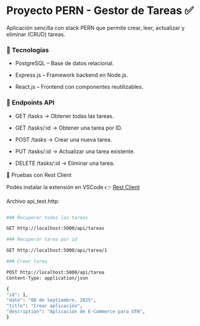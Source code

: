 # Proyecto PERN - Gestor de Tareas ✅

Aplicación sencilla con stack PERN que permite crear, leer, actualizar y eliminar (CRUD) tareas.

### 🚀 Tecnologías

- PostgreSQL – Base de datos relacional.

- Express.js – Framework backend en Node.js.

- React.js – Frontend con componentes reutilizables.

### 📌 Endpoints API

- GET /tasks → Obtener todas las tareas.

- GET /tasks/:id → Obtener una tarea por ID.

- POST /tasks → Crear una nueva tarea.

- PUT /tasks/:id → Actualizar una tarea existente.

- DELETE /tasks/:id → Eliminar una tarea.

🧪 Pruebas con Rest Client

Podés instalar la extensión en VSCode 👉 [Rest Client](https://marketplace.visualstudio.com/items?itemName=humao.rest-client)

Archivo api_test.http:

```bash

### Recuperar todas las tareas

GET http://localhost:5000/api/tareas

### Recuperar tarea por id

GET http://localhost:5000/api/tarea/1

### Crear tarea

POST http://localhost:5000/api/tarea
Content-Type: application/json

{
"id": 1,
"date": "08 de Septiembre, 2025",
"title": "Crear aplicación",
"description": "Aplicación de E-Commerce para UTN",
}

```

```

```
